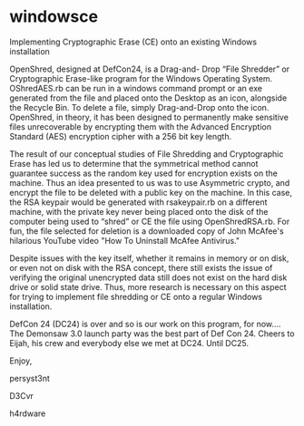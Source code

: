 # windowsce
Implementing Cryptographic Erase (CE) onto an existing Windows installation

OpenShred, designed at DefCon24, is a Drag-and- Drop “File Shredder” or Cryptographic Erase-like program for the Windows Operating System.  OShredAES.rb can be run in a windows command prompt or an exe generated from the file and placed onto the Desktop as an icon, alongside the Recycle Bin.  To delete a file, simply Drag-and-Drop onto the icon.  OpenShred, in theory, it has been designed to permanently make sensitive files unrecoverable by encrypting them with the  Advanced Encryption Standard (AES) encryption cipher with a 256 bit key length.

The result of our conceptual studies of File Shredding and Cryptographic Erase has led us to determine that the symmetrical method cannot guarantee success as the random key used for encryption exists on the machine.  Thus an idea presented to us was to use Asymmetric crypto, and encrypt the file to be deleted with a public key on the machine.  In this case, the RSA keypair would be generated with rsakeypair.rb on a different machine, with the private key never being placed onto the disk of the computer being used to “shred” or CE the file using OpenShredRSA.rb.  For fun, the file selected for deletion is a downloaded copy of John McAfee's hilarious YouTube video "How To Uninstall McAfee Antivirus."

Despite issues with the key itself, whether it remains in memory or on disk, or even not on disk with the RSA concept, there still exists the issue of verifying the original unencrypted data still does not exist on the hard disk drive or solid state drive.  Thus, more research is necessary on this aspect for trying to implement file shredding or CE onto a regular Windows installation.

DefCon 24 (DC24) is over and so is our work on this program, for now....  The Demonsaw 3.0 launch party was the best part of Def Con 24. Cheers to Eijah, his crew and everybody else we met at DC24.  Until DC25.

Enjoy,

persyst3nt

D3Cvr

h4rdware
